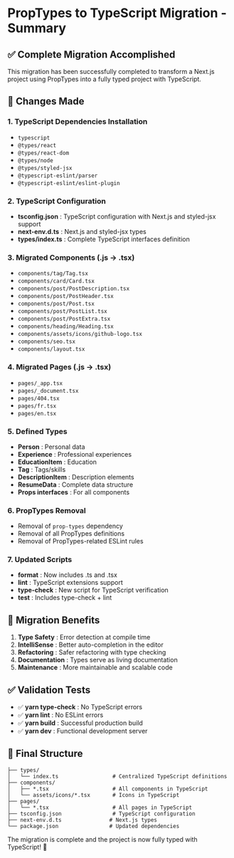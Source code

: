 # PropTypes to TypeScript Migration - Summary

## ✅ Complete Migration Accomplished

This migration has been successfully completed to transform a Next.js project using PropTypes into a fully typed project with TypeScript.

## 🔧 Changes Made

### 1. TypeScript Dependencies Installation

- `typescript`
- `@types/react`
- `@types/react-dom`
- `@types/node`
- `@types/styled-jsx`
- `@typescript-eslint/parser`
- `@typescript-eslint/eslint-plugin`

### 2. TypeScript Configuration

- **tsconfig.json** : TypeScript configuration with Next.js and styled-jsx support
- **next-env.d.ts** : Next.js and styled-jsx types
- **types/index.ts** : Complete TypeScript interfaces definition

### 3. Migrated Components (.js → .tsx)

- `components/tag/Tag.tsx`
- `components/card/Card.tsx`
- `components/post/PostDescription.tsx`
- `components/post/PostHeader.tsx`
- `components/post/Post.tsx`
- `components/post/PostList.tsx`
- `components/post/PostExtra.tsx`
- `components/heading/Heading.tsx`
- `components/assets/icons/github-logo.tsx`
- `components/seo.tsx`
- `components/layout.tsx`

### 4. Migrated Pages (.js → .tsx)

- `pages/_app.tsx`
- `pages/_document.tsx`
- `pages/404.tsx`
- `pages/fr.tsx`
- `pages/en.tsx`

### 5. Defined Types

- **Person** : Personal data
- **Experience** : Professional experiences
- **EducationItem** : Education
- **Tag** : Tags/skills
- **DescriptionItem** : Description elements
- **ResumeData** : Complete data structure
- **Props interfaces** : For all components

### 6. PropTypes Removal

- Removal of `prop-types` dependency
- Removal of all PropTypes definitions
- Removal of PropTypes-related ESLint rules

### 7. Updated Scripts

- **format** : Now includes .ts and .tsx
- **lint** : TypeScript extensions support
- **type-check** : New script for TypeScript verification
- **test** : Includes type-check + lint

## 🚀 Migration Benefits

1. **Type Safety** : Error detection at compile time
2. **IntelliSense** : Better auto-completion in the editor
3. **Refactoring** : Safer refactoring with type checking
4. **Documentation** : Types serve as living documentation
5. **Maintenance** : More maintainable and scalable code

## ✅ Validation Tests

- ✅ **yarn type-check** : No TypeScript errors
- ✅ **yarn lint** : No ESLint errors
- ✅ **yarn build** : Successful production build
- ✅ **yarn dev** : Functional development server

## 📁 Final Structure

```
├── types/
│   └── index.ts                 # Centralized TypeScript definitions
├── components/
│   ├── *.tsx                    # All components in TypeScript
│   └── assets/icons/*.tsx       # Icons in TypeScript
├── pages/
│   └── *.tsx                    # All pages in TypeScript
├── tsconfig.json                # TypeScript configuration
├── next-env.d.ts               # Next.js types
└── package.json                # Updated dependencies
```

The migration is complete and the project is now fully typed with TypeScript! 🎉
